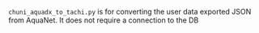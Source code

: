 `chuni_aquadx_to_tachi.py` is for converting the user data exported JSON from AquaNet. It does not require a connection to the DB
